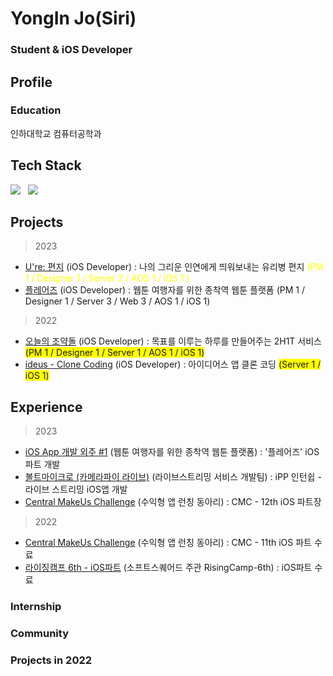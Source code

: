 
# YongIn Jo(Siri)
### Student & iOS Developer

## Profile
### Education
인하대학교 컴퓨터공학과<br>

## Tech Stack
<p align="left">
<img src="https://img.shields.io/badge/Swift-F05138?style=rounded-square&logo=Swift&logoColor=white"/></a> &nbsp
<img src="https://img.shields.io/badge/iOS-000000?style=rounded-square&logo=Apple&logoColor=white"/></a> &nbsp


## Projects
> 2023
* [U're: 편지]() (iOS Developer) : 나의 그리운 인연에게 띄워보내는 유리병 편지 <span style="color:yellow">(PM 1 / Designer 1 / Server 2 / AOS 1 / iOS 1 )</span>
* [플레어즈]() (iOS Developer) : 웹툰 여행자를 위한 종착역 웹툰 플랫폼 <span style="background-color yellow">(PM 1 / Designer 1 / Server 3 / Web 3 / AOS 1 / iOS 1)</span>

> 2022
* [오늘의 조약돌](https://github.com/TeamHaruPuppy/Pebbles) (iOS Developer) : 목표를 이루는 하루를 만들어주는 2H1T 서비스 <span style="background-color:yellow">(PM 1 / Designer 1 / Server 1 / AOS 1 / iOS 1)</span>
* [ideus - Clone Coding](https://github.com/usa4060/idus_ios_siri-) (iOS Developer) : 아이디어스 앱 클론 코딩 <span style="background-color:yellow">(Server 1 / iOS 1)</span>

## Experience
> 2023
- [iOS App 개발 외주 #1]() (웹툰 여행자를 위한 종착역 웹툰 플랫폼) : '플레어즈' iOS파트 개발 
- [볼트마이크로 (카메라파이 라이브)](https://vaultmicro.com/) (라이브스트리밍 서비스 개발팀) : iPP 인턴쉽 - 라이브 스트리밍 iOS앱 개발
- [Central MakeUs Challenge](https://www.makeus.in/cmc) (수익형 앱 런칭 동아리) : CMC - 12th iOS 파트장

> 2022
- [Central MakeUs Challenge](https://www.makeus.in/cmc) (수익형 앱 런칭 동아리) : CMC - 11th iOS 파트 수료
- [라이징캠프 6th - iOS파트](https://github.com/usa4060/RisingCamp-6th) (소프트스퀘어드 주관 RisingCamp-6th) : iOS파트 수료

### Internship
<p>
	
</p>

### Community

<p>
	
</p>

### Projects in 2022

<p>
	<!-- 이미지&링크 예시
	<a href="https://github.com/TeamDearToday/Deartoday-Android">
		<img width="100" src="https://user-images.githubusercontent.com/81508084/206861925-e2bda85d-7c30-4c27-a9c0-7fc5836dbeb9.png">&nbsp;&nbsp;
	</a>
	<--
	
</p>
